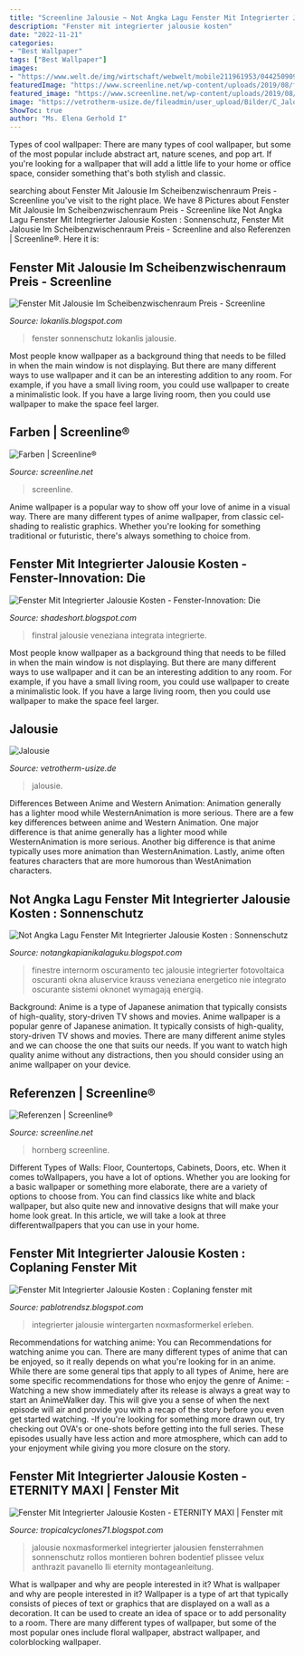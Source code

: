 ```yaml
---
title: "Screenline Jalousie ~ Not Angka Lagu Fenster Mit Integrierter Jalousie Kosten : Sonnenschutz"
description: "Fenster mit integrierter jalousie kosten"
date: "2022-11-21"
categories:
- "Best Wallpaper"
tags: ["Best Wallpaper"]
images:
- "https://www.welt.de/img/wirtschaft/webwelt/mobile211961953/0442509097-ci102l-w1024/Kuehler-Kopf-an-heissen-Tagen-Der-richtige-Sonnenschutz-am-Fenster-3.jpg"
featuredImage: "https://www.screenline.net/wp-content/uploads/2019/08/farben_j.jpg"
featured_image: "https://www.screenline.net/wp-content/uploads/2019/08/farben_j.jpg"
image: "https://vetrotherm-usize.de/fileadmin/user_upload/Bilder/C_Jalousie_Overview_03.jpg"
ShowToc: true
author: "Ms. Elena Gerhold I"
---
```



Types of cool wallpaper:
There are many types of cool wallpaper, but some of the most popular include abstract art, nature scenes, and pop art. If you're looking for a wallpaper that will add a little life to your home or office space, consider something that's both stylish and classic.

	

		
searching about Fenster Mit Jalousie Im Scheibenzwischenraum Preis - Screenline you've visit to the right place. We have 8 Pictures about Fenster Mit Jalousie Im Scheibenzwischenraum Preis - Screenline like Not Angka Lagu Fenster Mit Integrierter Jalousie Kosten : Sonnenschutz, Fenster Mit Jalousie Im Scheibenzwischenraum Preis - Screenline and also Referenzen | Screenline®. Here it is:
		
    
## Fenster Mit Jalousie Im Scheibenzwischenraum Preis - Screenline

<img loading=lazy src="https://www.welt.de/img/wirtschaft/webwelt/mobile211961953/0442509097-ci102l-w1024/Kuehler-Kopf-an-heissen-Tagen-Der-richtige-Sonnenschutz-am-Fenster-3.jpg" onerror="this.onerror=null;this.src='https://tse4.mm.bing.net/th?id=OIP.8kjjrx-4XtdLburGh8ydGgHaHP&amp;pid=15.1';" alt="Fenster Mit Jalousie Im Scheibenzwischenraum Preis - Screenline">

_Source: lokanlis.blogspot.com_

>fenster sonnenschutz lokanlis jalousie. 

	

Most people know wallpaper as a background thing that needs to be filled in when the main window is not displaying. But there are many different ways to use wallpaper and it can be an interesting addition to any room. For example, if you have a small living room, you could use wallpaper to create a minimalistic look. If you have a large living room, then you could use wallpaper to make the space feel larger.

    
## Farben | Screenline®

<img loading=lazy src="https://www.screenline.net/wp-content/uploads/2019/08/farben_j.jpg" onerror="this.onerror=null;this.src='https://tse3.mm.bing.net/th?id=OIP.-rstsCvzErEIgsvPpsHGagHaEu&amp;pid=15.1';" alt="Farben | Screenline®">

_Source: screenline.net_

>screenline. 

	

Anime wallpaper is a popular way to show off your love of anime in a visual way. There are many different types of anime wallpaper, from classic cel-shading to realistic graphics. Whether you're looking for something traditional or futuristic, there's always something to choice from.

    
## Fenster Mit Integrierter Jalousie Kosten - Fenster-Innovation: Die

<img loading=lazy src="https://lh5.googleusercontent.com/proxy/jB3p44Is0P5N5JltCBXjpEcqoVLDDFRHBIO6gI0YYn75gka1xBg9pAjAY9JRcEwnGGI0pxS2vS2hX4pESu-ywlgrEqbj_GCyksav8E3nY7I2PuzoXtzY5XRnOovegc2ezahV1C-OSMYlc8kEr-nUwSwDvLzrHAY=w1200-h630-p-k-no-nu" onerror="this.onerror=null;this.src='https://tse1.mm.bing.net/th?id=OIP.wat7Rr31iq_Wr1UpV_vVDgHaFj&amp;pid=15.1';" alt="Fenster Mit Integrierter Jalousie Kosten - Fenster-Innovation: Die">

_Source: shadeshort.blogspot.com_

>finstral jalousie veneziana integrata integrierte. 

	

Most people know wallpaper as a background thing that needs to be filled in when the main window is not displaying. But there are many different ways to use wallpaper and it can be an interesting addition to any room. For example, if you have a small living room, you could use wallpaper to create a minimalistic look. If you have a large living room, then you could use wallpaper to make the space feel larger.

    
## Jalousie

<img loading=lazy src="https://vetrotherm-usize.de/fileadmin/user_upload/Bilder/C_Jalousie_Overview_03.jpg" onerror="this.onerror=null;this.src='https://tse4.mm.bing.net/th?id=OIP.zo4fBsC9F2lH0oYKgDGSngAAAA&amp;pid=15.1';" alt="Jalousie">

_Source: vetrotherm-usize.de_

>jalousie. 

	

Differences Between Anime and Western Animation: Animation generally has a lighter mood while WesternAnimation is more serious.
There are a few key differences between anime and Western Animation. One major difference is that anime generally has a lighter mood while WesternAnimation is more serious. Another big difference is that anime typically uses more animation than WesternAnimation. Lastly, anime often features characters that are more humorous than WestAnimation characters.

    
## Not Angka Lagu Fenster Mit Integrierter Jalousie Kosten : Sonnenschutz

<img loading=lazy src="http://www.aluservice.pro/public/img/big/ITEC JALOUSIER  3.jpg" onerror="this.onerror=null;this.src='https://tse3.mm.bing.net/th?id=OIP.m6KZxBFY9uPDbTVtEizKQAHaKo&amp;pid=15.1';" alt="Not Angka Lagu Fenster Mit Integrierter Jalousie Kosten : Sonnenschutz">

_Source: notangkapianikalaguku.blogspot.com_

>finestre internorm oscuramento tec jalousie integrierter fotovoltaica oscuranti okna aluservice krauss veneziana energetico nie integrato oscurante sistemi oknonet wymagają energią. 

	

Background: Anime is a type of Japanese animation that typically consists of high-quality, story-driven TV shows and movies.
Anime wallpaper is a popular genre of Japanese animation. It typically consists of high-quality, story-driven TV shows and movies. There are many different anime styles and we can choose the one that suits our needs. If you want to watch high quality anime without any distractions, then you should consider using an anime wallpaper on your device.

    
## Referenzen | Screenline®

<img loading=lazy src="https://www.screenline.net/wp-content/uploads/2020/09/Duravit_Hornberg_Bild7-web.jpg" onerror="this.onerror=null;this.src='https://tse1.mm.bing.net/th?id=OIP.EGfsOZw6aXvZ2Lq3nenpEgHaHZ&amp;pid=15.1';" alt="Referenzen | Screenline®">

_Source: screenline.net_

>hornberg screenline. 

	

Different Types of Walls: Floor, Countertops, Cabinets, Doors, etc.
When it comes toWallpapers, you have a lot of options. Whether you are looking for a basic wallpaper or something more elaborate, there are a variety of options to choose from. You can find classics like white and black wallpaper, but also quite new and innovative designs that will make your home look great. In this article, we will take a look at three differentwallpapers that you can use in your home.

    
## Fenster Mit Integrierter Jalousie Kosten : Coplaning Fenster Mit

<img loading=lazy src="http://noxmasformerkel.de/c/2020/03/s2kvn0110dprt9m2.jpg" onerror="this.onerror=null;this.src='https://tse2.mm.bing.net/th?id=OIP.QHtUUAaXCDm6ICg6DV3LDwHaLH&amp;pid=15.1';" alt="Fenster Mit Integrierter Jalousie Kosten : Coplaning fenster mit">

_Source: pablotrendsz.blogspot.com_

>integrierter jalousie wintergarten noxmasformerkel erleben. 

	

Recommendations for watching anime: You can
Recommendations for watching anime you can. There are many different types of anime that can be enjoyed, so it really depends on what you're looking for in an anime. While there are some general tips that apply to all types of Anime, here are some specific recommendations for those who enjoy the genre of Anime: 
-Watching a new show immediately after its release is always a great way to start an AnimeWalker day. This will give you a sense of when the next episode will air and provide you with a recap of the story before you even get started watching. 
-If you're looking for something more drawn out, try checking out OVA's or one-shots before getting into the full series. These episodes usually have less action and more atmosphere, which can add to your enjoyment while giving you more closure on the story.

    
## Fenster Mit Integrierter Jalousie Kosten - ETERNITY MAXI | Fenster Mit

<img loading=lazy src="http://noxmasformerkel.de/c/2020/03/8e77srn3n89r5kag.jpg" onerror="this.onerror=null;this.src='https://tse4.mm.bing.net/th?id=OIP.9KxI-TbWtTyYRG9WiwK5qQHaEK&amp;pid=15.1';" alt="Fenster Mit Integrierter Jalousie Kosten - ETERNITY MAXI | Fenster mit">

_Source: tropicalcyclones71.blogspot.com_

>jalousie noxmasformerkel integrierter jalousien fensterrahmen sonnenschutz rollos montieren bohren bodentief plissee velux anthrazit pavanello lli eternity montageanleitung. 

	

What is wallpaper and why are people interested in it?
What is wallpaper and why are people interested in it?
Wallpaper is a type of art that typically consists of pieces of text or graphics that are displayed on a wall as a decoration. It can be used to create an idea of space or to add personality to a room. There are many different types of wallpaper, but some of the most popular ones include floral wallpaper, abstract wallpaper, and colorblocking wallpaper.

